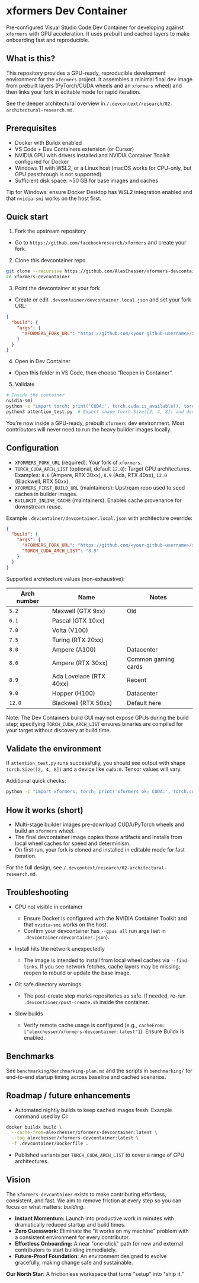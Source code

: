 # xformers Dev Container

Pre-configured Visual Studio Code Dev Container for developing against `xformers` with GPU acceleration. It uses prebuilt and cached layers to make onboarding fast and reproducible.

## What is this?

This repository provides a GPU-ready, reproducible development environment for the `xformers` project. It assembles a minimal final dev image from prebuilt layers (PyTorch/CUDA wheels and an `xformers` wheel) and then links your fork in editable mode for rapid iteration.

See the deeper architectural overview in `/.devcontext/research/02-architectural-research.md`.

## Prerequisites

- Docker with Buildx enabled
- VS Code + Dev Containers extension (or Cursor)
- NVIDIA GPU with drivers installed and NVIDIA Container Toolkit configured for Docker
- Windows 11 with WSL2, or a Linux host (macOS works for CPU-only, but GPU passthrough is not supported)
- Sufficient disk space: ~50 GB for base images and caches

Tip for Windows: ensure Docker Desktop has WSL2 integration enabled and that `nvidia-smi` works on the host first.

## Quick start

1) Fork the upstream repository
- Go to `https://github.com/facebookresearch/xformers` and create your fork.

2) Clone this devcontainer repo
```bash
git clone --recursive https://github.com/AlexChesser/xformers-devcontainer.git
cd xformers-devcontainer
```

3) Point the devcontainer at your fork
- Create or edit `.devcontainer/devcontainer.local.json` and set your fork URL:

```json
{
  "build": {
    "args": {
      "XFORMERS_FORK_URL": "https://github.com/<your-github-username>/xformers.git"
    }
  }
}
```

4) Open in Dev Container
- Open this folder in VS Code, then choose “Reopen in Container”.

5) Validate
```bash
# Inside the container
nvidia-smi
python -c "import torch; print('CUDA:', torch.cuda.is_available(), torch.cuda.get_device_name(0))"
python3 attention_test.py  # Expect shape torch.Size([2, 4, 8]) and device 'cuda:0'
```

You’re now inside a GPU-ready, prebuilt `xformers` dev environment. Most contributors will never need to run the heavy builder images locally.

## Configuration

- `XFORMERS_FORK_URL` (required): Your fork of `xformers`.
- `TORCH_CUDA_ARCH_LIST` (optional, default `12.0`): Target GPU architectures. Examples: `8.6` (Ampere, RTX 30xx), `8.9` (Ada, RTX 40xx), `12.0` (Blackwell, RTX 50xx).
- `XFORMERS_FIRST_BUILD_URL` (maintainers): Upstream repo used to seed caches in builder images.
- `BUILDKIT_INLINE_CACHE` (maintainers): Enables cache provenance for downstream reuse.

Example `.devcontainer/devcontainer.local.json` with architecture override:

```json
{
  "build": {
    "args": {
      "XFORMERS_FORK_URL": "https://github.com/<your-github-username>/xformers.git",
      "TORCH_CUDA_ARCH_LIST": "8.9"
    }
  }
}
```

Supported architecture values (non-exhaustive):

| Arch number | Name                    | Notes               |
| ----------- | ----------------------- | ------------------- |
| `5.2`       | Maxwell (GTX 9xx)       | Old                 |
| `6.1`       | Pascal (GTX 10xx)       |                     |
| `7.0`       | Volta (V100)            |                     |
| `7.5`       | Turing (RTX 20xx)       |                     |
| `8.0`       | Ampere (A100)           | Datacenter          |
| `8.6`       | Ampere (RTX 30xx)       | Common gaming cards |
| `8.9`       | Ada Lovelace (RTX 40xx) | Recent              |
| `9.0`       | Hopper (H100)           | Datacenter          |
| `12.0`      | Blackwell (RTX 50xx)    | Default here        |

Note: The Dev Containers build GUI may not expose GPUs during the build step; specifying `TORCH_CUDA_ARCH_LIST` ensures binaries are compiled for your target without discovery at build time.

## Validate the environment

If `attention_test.py` runs successfully, you should see output with shape `torch.Size([2, 4, 8])` and a device like `cuda:0`. Tensor values will vary.

Additional quick checks:
```bash
python -c "import xformers, torch; print('xformers ok; CUDA:', torch.cuda.is_available())"
```

## How it works (short)

- Multi-stage builder images pre-download CUDA/PyTorch wheels and build an `xformers` wheel.
- The final devcontainer image copies those artifacts and installs from local wheel caches for speed and determinism.
- On first run, your fork is cloned and installed in editable mode for fast iteration.

For the full design, see `/.devcontext/research/02-architectural-research.md`.

## Troubleshooting

- GPU not visible in container
  - Ensure Docker is configured with the NVIDIA Container Toolkit and that `nvidia-smi` works on the host.
  - Confirm your devcontainer has `--gpus all` run args (set in `.devcontainer/devcontainer.json`).

- Install hits the network unexpectedly
  - The image is intended to install from local wheel caches via `--find-links`. If you see network fetches, cache layers may be missing; reopen to rebuild or update the base image.

- Git safe.directory warnings
  - The post-create step marks repositories as safe. If needed, re-run `.devcontainer/post-create.sh` inside the container.

- Slow builds
  - Verify remote cache usage is configured (e.g., `cacheFrom: ["alexchesser/xformers-devcontainer:latest"]`). Ensure Buildx is enabled.

## Benchmarks

See `benchmarking/benchmarking-plan.md` and the scripts in `benchmarking/` for end-to-end startup timing across baseline and cached scenarios.

## Roadmap / future enhancements

- Automated nightly builds to keep cached images fresh. Example command used by CI:

```bash
docker buildx build \
  --cache-from=alexchesser/xformers-devcontainer:latest \
  --tag alexchesser/xformers-devcontainer:latest \
  -f .devcontainer/Dockerfile .
```

- Published variants per `TORCH_CUDA_ARCH_LIST` to cover a range of GPU architectures.

## Vision

The `xformers-devcontainer` exists to make contributing effortless, consistent, and fast. We aim to remove friction at every step so you can focus on what matters: _building_.

* **Instant Momentum:** Launch into productive work in minutes with dramatically reduced startup and build times.
* **Zero Guesswork:** Eliminate the "it works on my machine" problem with a consistent environment for every contributor.
* **Effortless Onboarding:** A near "one-click" path for new and external contributors to start building immediately.
* **Future-Proof Foundation:** An environment designed to evolve gracefully, making change safe and sustainable.

**Our North Star:** A frictionless workspace that turns "setup" into "ship it."

